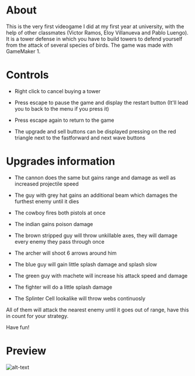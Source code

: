 # About
This is the very first videogame I did at my first year at university, with the help of other classmates (Victor Ramos, Eloy Villanueva and Pablo Luengo).
It is a tower defense in which you have to build towers to defend yourself from the attack of several species of birds.
The game was made with GameMaker 1.

# Controls

  - Right click to cancel buying a tower

  - Press escape to pause the game and display the restart button (It'll lead you to back to the menu if you press it)

  - Press escape again to return to the game

  - The upgrade and sell buttons can be displayed pressing on the red triangle next to the fastforward and next wave buttons

# Upgrades information

- The cannon does the same but gains range and damage as well as increased projectile speed

- The guy with grey hat gains an additional beam which damages the furthest enemy until it dies

- The cowboy fires both pistols at once

- The indian gains poison damage

- The brown stripped guy will throw unkillable axes, they will damage every enemy they pass through once

- The archer will shoot 6 arrows around him

- The blue guy will gain little splash damage and splash slow

- The green guy with machete will increase his attack speed and damage

- The fighter will do a little splash damage

- The Splinter Cell lookalike will throw webs continuosly

All of them will attack the nearest enemy until it goes out of range, have this in count for your strategy.

Have fun!

# Preview
![alt-text](./GithubImgs/TeaserGif.gif)
